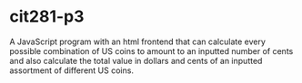 # cit281-p3
A JavaScript program with an html frontend that can calculate every possible combination of US coins to amount to an inputted number of cents and also calculate the total value in dollars and cents of an inputted assortment of different US coins.

